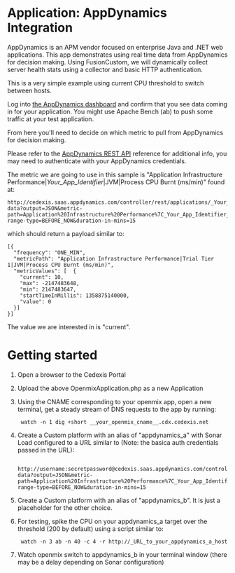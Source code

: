 # Application: **AppDynamics Integration**

AppDynamics is an APM vendor focused on enterprise Java and .NET web applications. This app demonstrates using real time data from AppDynamics for decision making. Using FusionCustom, we will dynamically collect server health stats using a collector and basic HTTP authentication. 

This is a very simple example using current CPU threshold to switch between hosts. 

Log into [the AppDynamics dashboard](http://cedexis.saas.appdynamics.com/controller) and confirm that you see data coming in for your application. You might use Apache Bench (ab) to push some traffic at your test application.
 
From here you'll need to decide on which metric to pull from AppDynamics for decision making. 

Please refer to the [AppDynamics REST API](http://docs.appdynamics.com/display/ADPRO/Use+the+AppDynamics+REST+API) reference for additional info, you may need to authenticate with your AppDynamics credentials.
 
The metric we are going to use in this sample is "Application Infrastructure Performance|_Your_App_Identifier_|JVM|Process CPU Burnt (ms/min)" found at:

	http://cedexis.saas.appdynamics.com/controller/rest/applications/_Your_App_Identifier_/metric-data?output=JSON&metric-path=Application%20Infrastructure%20Performance%7C_Your_App_Identifier_%7CJVM%7CProcess%20CPU%20Burnt%20(ms/min)&time-range-type=BEFORE_NOW&duration-in-mins=15

which should return a payload similar to:

	[{
	  "frequency": "ONE_MIN",
	  "metricPath": "Application Infrastructure Performance|Trial Tier 1|JVM|Process CPU Burnt (ms/min)",
	  "metricValues": [  {
	    "current": 10,
	    "max": -2147483648,
	    "min": 2147483647,
	    "startTimeInMillis": 1358875140000,
	    "value": 0
	  }]
	}]

The value we are interested in is "current".

# Getting started

1. Open a browser to the Cedexis Portal

2. Upload the above OpenmixApplication.php as a new Application

3. Using the CNAME corresponding to your openmix app, open a new terminal, get a steady stream of DNS requests to the app by running:

		watch -n 1 dig +short __your_openmix_cname__.cdx.cedexis.net

4. Create a Custom platform with an alias of "appdynamics_a" with Sonar Load configured to a URL similar to (Note: the basica auth credentials passed in the URL):

		  http://username:secretpassword@cedexis.saas.appdynamics.com/controller/rest/applications/_Your_App_Identifier_/metric-data?output=JSON&metric-path=Application%20Infrastructure%20Performance%7C_Your_App_Identifier_%7CJVM%7CProcess%20CPU%20Burnt%20(ms/min)&time-range-type=BEFORE_NOW&duration-in-mins=15

5. Create a Custom platform with an alias of "appdynamics_b". It is just a placeholder for the other choice.

6. For testing, spike the CPU on your appdynamics_a target over the threshold (200 by default) using a script similar to:

		watch -n 3 ab -n 40 -c 4 -r http://_URL_to_your_appdynamics_a_host
		
7. Watch openmix switch to appdynamics_b in your terminal window (there may be a delay depending on Sonar configuration)